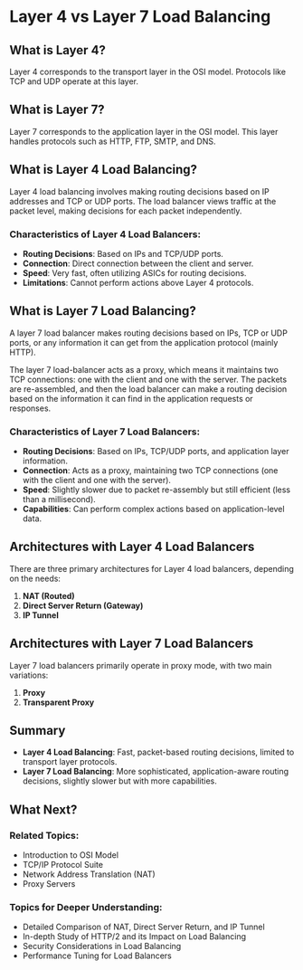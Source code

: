 # Layer 4 vs Layer 7 Load Balancing

## What is Layer 4?
Layer 4 corresponds to the transport layer in the OSI model. Protocols like TCP and UDP operate at this layer.

## What is Layer 7?
Layer 7 corresponds to the application layer in the OSI model. This layer handles protocols such as HTTP, FTP, SMTP, and DNS.

## What is Layer 4 Load Balancing?
Layer 4 load balancing involves making routing decisions based on IP addresses and TCP or UDP ports. The load balancer views traffic at the packet level, making decisions for each packet independently.

### Characteristics of Layer 4 Load Balancers:
- **Routing Decisions**: Based on IPs and TCP/UDP ports.
- **Connection**: Direct connection between the client and server.
- **Speed**: Very fast, often utilizing ASICs for routing decisions.
- **Limitations**: Cannot perform actions above Layer 4 protocols.

## What is Layer 7 Load Balancing?
A layer 7 load balancer makes routing decisions based on IPs, TCP or UDP ports, or any information it can get from the application protocol (mainly HTTP).

The layer 7 load-balancer acts as a proxy, which means it maintains two TCP connections: one with the client and one with the server. The packets are re-assembled, and then the load balancer can make a routing decision based on the information it can find in the application requests or responses.

### Characteristics of Layer 7 Load Balancers:
- **Routing Decisions**: Based on IPs, TCP/UDP ports, and application layer information.
- **Connection**: Acts as a proxy, maintaining two TCP connections (one with the client and one with the server).
- **Speed**: Slightly slower due to packet re-assembly but still efficient (less than a millisecond).
- **Capabilities**: Can perform complex actions based on application-level data.

## Architectures with Layer 4 Load Balancers
There are three primary architectures for Layer 4 load balancers, depending on the needs:

1. **NAT (Routed)**
2. **Direct Server Return (Gateway)**
3. **IP Tunnel**

## Architectures with Layer 7 Load Balancers
Layer 7 load balancers primarily operate in proxy mode, with two main variations:

1. **Proxy**
2. **Transparent Proxy**

## Summary
- **Layer 4 Load Balancing**: Fast, packet-based routing decisions, limited to transport layer protocols.
- **Layer 7 Load Balancing**: More sophisticated, application-aware routing decisions, slightly slower but with more capabilities.

## What Next?
### Related Topics:
- Introduction to OSI Model
- TCP/IP Protocol Suite
- Network Address Translation (NAT)
- Proxy Servers

### Topics for Deeper Understanding:
- Detailed Comparison of NAT, Direct Server Return, and IP Tunnel
- In-depth Study of HTTP/2 and its Impact on Load Balancing
- Security Considerations in Load Balancing
- Performance Tuning for Load Balancers
